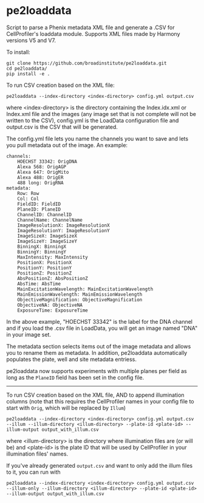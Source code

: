 # pe2loaddata
Script to parse a Phenix metadata XML file and generate a .CSV for CellProfiler's loaddata module.
Supports XML files made by Harmony versions V5 and V7.

To install: 

```
git clone https://github.com/broadinstitute/pe2loaddata.git
cd pe2loaddata/
pip install -e .
```

To run CSV creation based on the XML file:

    pe2loaddata --index-directory <index-directory> config.yml output.csv

where \<index-directory\> is the directory containing the Index.idx.xml or Index.xml file and the images (any image set that is not complete will not be written to the CSV), config.yml is the LoadData configuration file and output.csv is the CSV that will be generated.

The config.yml file lets you name the channels you want to save and lets you pull metadata out of the image. An example:

    channels:
        HOECHST 33342: OrigDNA
        Alexa 568: OrigAGP
        Alexa 647: OrigMito
        Alexa 488: OrigER
        488 long: OrigRNA
    metadata:
        Row: Row
        Col: Col
        FieldID: FieldID
        PlaneID: PlaneID
        ChannelID: ChannelID
        ChannelName: ChannelName
        ImageResolutionX: ImageResolutionX
        ImageResolutionY: ImageResolutionY
        ImageSizeX: ImageSizeX
        ImageSizeY: ImageSizeY
        BinningX: BinningX
        BinningY: BinningY
        MaxIntensity: MaxIntensity
        PositionX: PositionX
        PositionY: PositionY
        PositionZ: PositionZ
        AbsPositionZ: AbsPositionZ
        AbsTime: AbsTime
        MainExcitationWavelength: MainExcitationWavelength
        MainEmissionWavelength: MainEmissionWavelength
        ObjectiveMagnification: ObjectiveMagnification
        ObjectiveNA: ObjectiveNA
        ExposureTime: ExposureTime

In the above example, "HOECHST 33342" is the label for the DNA channel and
if you load the .csv file in LoadData, you will get an image named "DNA" in
your image set.

The metadata section selects items out of the image metadata and allows
you to rename them as metadata. In addition, pe2loaddata automatically
populates the plate, well and site metadata entriess.

pe2loaddata now supports experiments with multiple planes per field as long as the `PlaneID` field 
has been set in the config file.

------

To run CSV creation based on the XML file, AND to append illumination columns (note that this requires 
the CellProfiler names in your config file to start with `Orig`, which will be replaced by `Illum`)

    pe2loaddata --index-directory <index-directory> config.yml output.csv --illum --illum-directory <illum-directory> --plate-id <plate-id> --illum-output output_with_illum.csv

where \<illum-directory\> is the directory where illumination files are (or will be) and \<plate-id\> is the plate ID that will be used by CellProfiler in your illumination files' names.
    
If you've already generated `output.csv` and want to only add the illum files to it, you can run with 

    pe2loaddata --index-directory <index-directory> config.yml output.csv --illum-only --illum-directory <illum-directory> --plate-id <plate-id> --illum-output output_with_illum.csv
